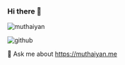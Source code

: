 ### Hi there 👋

<!--
✨ 

- 🔭 I’m currently working on ...
- 🌱 I’m currently learning ...
- 👯 I’m looking to collaborate on ...
- 🤔 I’m looking for help with ...
- 💬 Ask me about ...
- 📫 How to reach me: ...
- 😄 Pronouns: ...
- ⚡ Fun fact: ...
-->
![muthaiyan](https://user-images.githubusercontent.com/56546428/121013736-d8c9a100-c7b6-11eb-8963-de0f2228fada.jpg)



  ![github](https://img.shields.io/badge/GitHub-000000?style=for-the-badge&logo=GitHub&logoColor=white)
  
  
  
  
  
  
  
  💬 Ask me about https://muthaiyan.me

